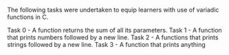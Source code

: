 The following tasks were undertaken to equip learners with use of variadic functions in C. 

Task 0 - A function returns the sum of all its parameters.
Task 1 - A function that prints numbers followed by a new line.
Task 2 - A functions that prints strings followed by a new line.
Task 3 - A function that prints anything

